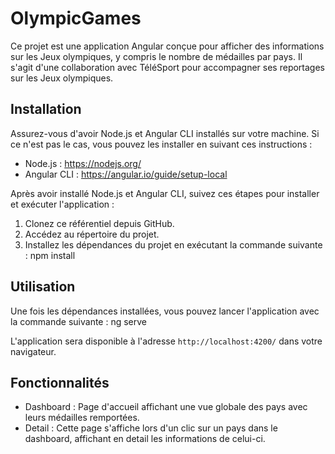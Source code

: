 # OlympicGames

Ce projet est une application Angular conçue pour afficher des informations sur les Jeux olympiques, y compris le nombre de médailles par pays. Il s'agit d'une collaboration avec TéléSport pour accompagner ses reportages sur les Jeux olympiques.

## Installation

Assurez-vous d'avoir Node.js et Angular CLI installés sur votre machine. Si ce n'est pas le cas, vous pouvez les installer en suivant ces instructions :

- Node.js : https://nodejs.org/
- Angular CLI : https://angular.io/guide/setup-local

Après avoir installé Node.js et Angular CLI, suivez ces étapes pour installer et exécuter l'application :

1. Clonez ce référentiel depuis GitHub.
2. Accédez au répertoire du projet.
3. Installez les dépendances du projet en exécutant la commande suivante : npm install

## Utilisation

Une fois les dépendances installées, vous pouvez lancer l'application avec la commande suivante : ng serve

L'application sera disponible à l'adresse `http://localhost:4200/` dans votre navigateur.

## Fonctionnalités

- Dashboard : Page d'accueil affichant une vue globale des pays avec leurs médailles remportées.
- Detail : Cette page s'affiche lors d'un clic sur un pays dans le dashboard, affichant en detail les informations de celui-ci.